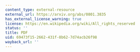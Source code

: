 ```yaml
---
content_type: external-resource
external_url: https://arxiv.org/abs/0801.3835
has_external_license_warning: true
license: https://en.wikipedia.org/wiki/All_rights_reserved
status: ''
title: PDF
uid: 69473f15-2662-431f-8b62-7d74acb26f98
wayback_url: ''
---
```

